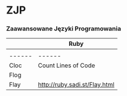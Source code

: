 # ZJP
### Zaawansowane Języki Programowania

| | Ruby |
| ------ | ------ |
| | |
| ------ | ------ |
| Cloc | Count Lines of Code | https://github.com/AlDanial/cloc |
| Flog |  | http://ruby.sadi.st/Flog.html |
| Flay | http://ruby.sadi.st/Flay.html |
